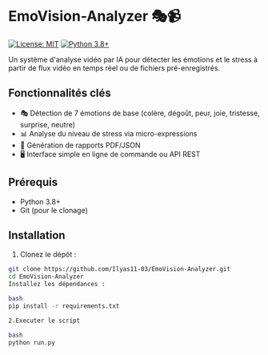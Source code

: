 # EmoVision-Analyzer 🎭📹

[![License: MIT](https://img.shields.io/badge/License-MIT-yellow.svg)](https://opensource.org/licenses/MIT)
[![Python 3.8+](https://img.shields.io/badge/Python-3.8%2B-blue.svg)](https://www.python.org/downloads/)

Un système d'analyse vidéo par IA pour détecter les émotions et le stress à partir de flux vidéo en temps réel ou de fichiers pré-enregistrés.

## Fonctionnalités clés

- 🎭 Détection de 7 émotions de base (colère, dégoût, peur, joie, tristesse, surprise, neutre)
- 📊 Analyse du niveau de stress via micro-expressions
- 📄 Génération de rapports PDF/JSON
- 🖥️ Interface simple en ligne de commande ou API REST

## Prérequis

- Python 3.8+
- Git (pour le clonage)

## Installation

1. Clonez le dépôt :
```bash
git clone https://github.com/Ilyas11-03/EmoVision-Analyzer.git
cd EmoVision-Analyzer
Installez les dépendances :

bash
pip install -r requirements.txt

2.Executer le script

bash
python run.py

